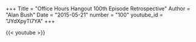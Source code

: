+++
Title = "Office Hours Hangout 100th Episode Retrospective"
Author = "Alan Bush"
Date = "2015-05-21"
number = "100"
youtube_id = "JYdXpyTl7YA"
+++

{{< youtube >}}

